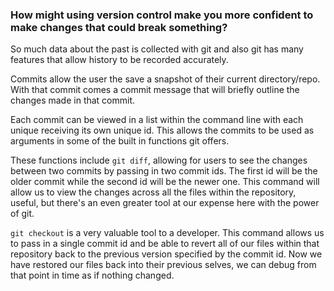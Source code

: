 ### How might using version control make you more confident to make changes that could break something?


So much data about the past is collected with git and also git has many features that allow history to be recorded accurately.

Commits allow the user the save a snapshot of their current directory/repo. With that commit comes a commit message that will briefly outline the changes made in that commit.

Each commit can be viewed in a list within the command line with each unique receiving its own unique id. This allows the commits to be used as arguments in some of the built in functions git offers.

These functions include `git diff`, allowing for users to see the changes between two commits by passing in two commit ids. The first id will be the older commit while the second id will be the newer one. This command will allow us to view the changes across all the files within the repository, useful, but there's an even greater tool at our expense here with the power of git.

`git checkout` is a very valuable tool to a developer. This command allows us to pass in a single commit id and be able to revert all of our files within that repository back to the previous version specified by the commit id. Now we have restored our files back into their previous selves, we can debug from that point in time as if nothing changed.
